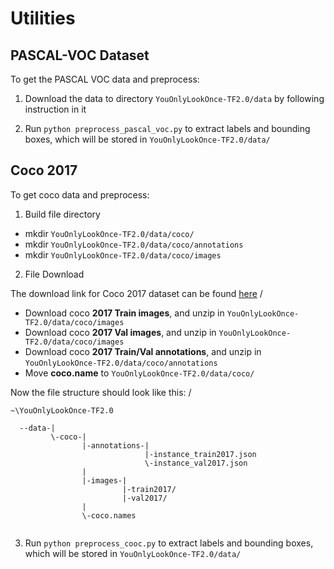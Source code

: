 # Utilities


## PASCAL-VOC Dataset
To get the PASCAL VOC data and preprocess:

1. Download the data to directory `YouOnlyLookOnce-TF2.0/data` by following instruction in it

2. Run
`python preprocess_pascal_voc.py`
to extract labels and bounding boxes, which will be stored in `YouOnlyLookOnce-TF2.0/data/`

## Coco 2017
To get coco data and preprocess:

1. Build file directory
* mkdir `YouOnlyLookOnce-TF2.0/data/coco/`
* mkdir `YouOnlyLookOnce-TF2.0/data/coco/annotations`
* mkdir `YouOnlyLookOnce-TF2.0/data/coco/images`

2. File Download

The download link for Coco 2017 dataset can be found [here](http://cocodataset.org/#download) /

* Download coco **2017 Train images**, and unzip in `YouOnlyLookOnce-TF2.0/data/coco/images`
* Download coco **2017 Val images**, and unzip in `YouOnlyLookOnce-TF2.0/data/coco/images`
* Download coco **2017 Train/Val annotations**, and unzip in `YouOnlyLookOnce-TF2.0/data/coco/annotations`
* Move **coco.name** to `YouOnlyLookOnce-TF2.0/data/coco/`

Now the file structure should look like this: /

```
~\YouOnlyLookOnce-TF2.0

  --data-|
         \-coco-|
                |-annotations-|
                              |-instance_train2017.json
                              \-instance_val2017.json
                |
                |-images-|
                         |-train2017/
                         |-val2017/
                |
                \-coco.names
                     
```

3. Run
`python preprocess_cooc.py`
to extract labels and bounding boxes, which will be stored in `YouOnlyLookOnce-TF2.0/data/`
